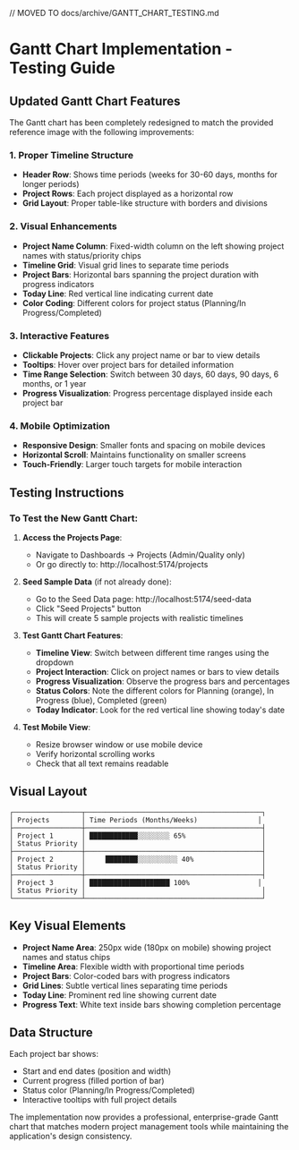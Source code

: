 // MOVED TO docs/archive/GANTT_CHART_TESTING.md
# Gantt Chart Implementation - Testing Guide

## Updated Gantt Chart Features

The Gantt chart has been completely redesigned to match the provided reference image with the following improvements:

### 1. **Proper Timeline Structure**
- **Header Row**: Shows time periods (weeks for 30-60 days, months for longer periods)
- **Project Rows**: Each project displayed as a horizontal row
- **Grid Layout**: Proper table-like structure with borders and divisions

### 2. **Visual Enhancements**
- **Project Name Column**: Fixed-width column on the left showing project names with status/priority chips
- **Timeline Grid**: Visual grid lines to separate time periods
- **Project Bars**: Horizontal bars spanning the project duration with progress indicators
- **Today Line**: Red vertical line indicating current date
- **Color Coding**: Different colors for project status (Planning/In Progress/Completed)

### 3. **Interactive Features**
- **Clickable Projects**: Click any project name or bar to view details
- **Tooltips**: Hover over project bars for detailed information
- **Time Range Selection**: Switch between 30 days, 60 days, 90 days, 6 months, or 1 year
- **Progress Visualization**: Progress percentage displayed inside each project bar

### 4. **Mobile Optimization**
- **Responsive Design**: Smaller fonts and spacing on mobile devices
- **Horizontal Scroll**: Maintains functionality on smaller screens
- **Touch-Friendly**: Larger touch targets for mobile interaction

## Testing Instructions

### To Test the New Gantt Chart:

1. **Access the Projects Page**:
   - Navigate to Dashboards → Projects (Admin/Quality only)
   - Or go directly to: http://localhost:5174/projects

2. **Seed Sample Data** (if not already done):
   - Go to the Seed Data page: http://localhost:5174/seed-data
   - Click "Seed Projects" button
   - This will create 5 sample projects with realistic timelines

3. **Test Gantt Chart Features**:
   - **Timeline View**: Switch between different time ranges using the dropdown
   - **Project Interaction**: Click on project names or bars to view details
   - **Progress Visualization**: Observe the progress bars and percentages
   - **Status Colors**: Note the different colors for Planning (orange), In Progress (blue), Completed (green)
   - **Today Indicator**: Look for the red vertical line showing today's date

4. **Test Mobile View**:
   - Resize browser window or use mobile device
   - Verify horizontal scrolling works
   - Check that all text remains readable

## Visual Layout

```
┌─────────────────┬────────────────────────────────────────────┐
│ Projects        │ Time Periods (Months/Weeks)               │
├─────────────────┼────────────────────────────────────────────┤
│ Project 1       │ ████████████░░░░░░░░ 65%                   │
│ Status Priority │                                            │
├─────────────────┼────────────────────────────────────────────┤
│ Project 2       │     ████████░░░░░░░░░░ 40%                 │
│ Status Priority │                                            │
├─────────────────┼────────────────────────────────────────────┤
│ Project 3       │ ████████████████████ 100%                 │
│ Status Priority │                                            │
└─────────────────┴────────────────────────────────────────────┘
```

## Key Visual Elements

- **Project Name Area**: 250px wide (180px on mobile) showing project names and status chips
- **Timeline Area**: Flexible width with proportional time periods
- **Project Bars**: Color-coded bars with progress indicators
- **Grid Lines**: Subtle vertical lines separating time periods
- **Today Line**: Prominent red line showing current date
- **Progress Text**: White text inside bars showing completion percentage

## Data Structure

Each project bar shows:
- Start and end dates (position and width)
- Current progress (filled portion of bar)
- Status color (Planning/In Progress/Completed)
- Interactive tooltips with full project details

The implementation now provides a professional, enterprise-grade Gantt chart that matches modern project management tools while maintaining the application's design consistency.